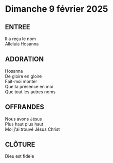# Dimanche 9 février 2025

## ENTREE  
Il a reçu le nom  
Alleluia Hosanna  

## ADORATION  
Hosanna  
De gloire en gloire    
Fait-moi monter  
Que ta présence en moi    
Que tout les autres noms    

## OFFRANDES  
Nous avons Jésus  
Plus haut plus haut  
Moi j'ai trouvé Jésus Christ  

## CLÔTURE  
Dieu est fidèle  


